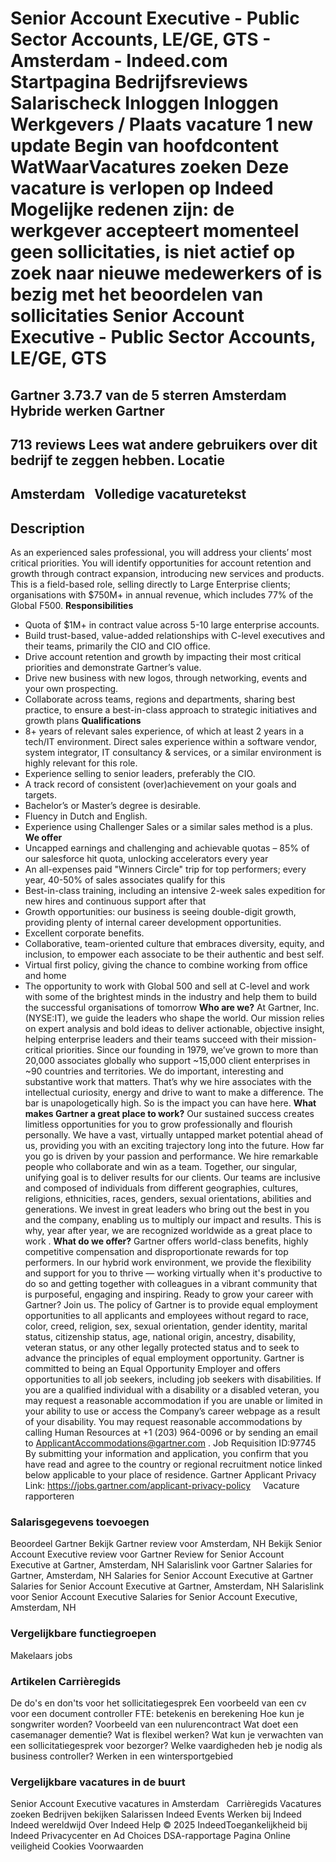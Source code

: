 Senior Account Executive - Public Sector Accounts, LE/GE, GTS - Amsterdam - Indeed.com
Startpagina
Bedrijfsreviews
Salarischeck
Inloggen
Inloggen
Werkgevers / Plaats vacature
1 new update
Begin van hoofdcontent
WatWaarVacatures zoeken
Deze vacature is verlopen op Indeed
Mogelijke redenen zijn: de werkgever accepteert momenteel geen sollicitaties, is niet actief op zoek naar nieuwe medewerkers of is bezig met het beoordelen van sollicitaties
Senior Account Executive - Public Sector Accounts, LE/GE, GTS
=============================================================
Gartner
3.73.7 van de 5 sterren
Amsterdam
Hybride werken
Gartner
-------
713 reviews
Lees wat andere gebruikers over dit bedrijf te zeggen hebben.
Locatie
-------
Amsterdam
&nbsp;
Volledige vacaturetekst
-----------------------
**Description**
---------------
As an experienced sales professional, you will address your clients’ most critical priorities. You will identify opportunities for account retention and growth through contract expansion, introducing new services and products. This is a field-based role, selling directly to Large Enterprise clients; organisations with $750M+ in annual revenue, which includes 77% of the Global F500.
**Responsibilities**
* Quota of $1M+ in contract value across 5-10 large enterprise accounts.
* Build trust-based, value-added relationships with C-level executives and their teams, primarily the CIO and CIO office.
* Drive account retention and growth by impacting their most critical priorities and demonstrate Gartner’s value.
* Drive new business with new logos, through networking, events and your own prospecting.
* Collaborate across teams, regions and departments, sharing best practice, to ensure a best-in-class approach to strategic initiatives and growth plans
**Qualifications**
* 8+ years of relevant sales experience, of which at least 2 years in a tech/IT environment. Direct sales experience within a software vendor, system integrator, IT consultancy & services, or a similar environment is highly relevant for this role.
* Experience selling to senior leaders, preferably the CIO.
* A track record of consistent (over)achievement on your goals and targets.
* Bachelor’s or Master’s degree is desirable.
* Fluency in Dutch and English.
* Experience using Challenger Sales or a similar sales method is a plus.
**We offer**
* Uncapped earnings and challenging and achievable quotas – 85% of our salesforce hit quota, unlocking accelerators every year
* An all-expenses paid "Winners Circle" trip for top performers; every year, 40-50% of sales associates qualify for this
* Best-in-class training, including an intensive 2-week sales expedition for new hires and continuous support after that
* Growth opportunities: our business is seeing double-digit growth, providing plenty of internal career development opportunities.
* Excellent corporate benefits.
* Collaborative, team-oriented culture that embraces diversity, equity, and inclusion, to empower each associate to be their authentic and best self.
* Virtual first policy, giving the chance to combine working from office and home
* The opportunity to work with Global 500 and sell at C-level and work with some of the brightest minds in the industry and help them to build the successful organisations of tomorrow
**Who are we?**
At Gartner, Inc. (NYSE:IT), we guide the leaders who shape the world.
Our mission relies on expert analysis and bold ideas to deliver actionable, objective insight, helping enterprise leaders and their teams succeed with their mission-critical priorities.
Since our founding in 1979, we’ve grown to more than 20,000 associates globally who support ~15,000 client enterprises in ~90 countries and territories. We do important, interesting and substantive work that matters. That’s why we hire associates with the intellectual curiosity, energy and drive to want to make a difference. The bar is unapologetically high. So is the impact you can have here.
**What makes Gartner a great place to work?**
Our sustained success creates limitless opportunities for you to grow professionally and flourish personally. We have a vast, virtually untapped market potential ahead of us, providing you with an exciting trajectory long into the future. How far you go is driven by your passion and performance.
We hire remarkable people who collaborate and win as a team. Together, our singular, unifying goal is to deliver results for our clients.
Our teams are inclusive and composed of individuals from different geographies, cultures, religions, ethnicities, races, genders, sexual orientations, abilities and generations.
We invest in great leaders who bring out the best in you and the company, enabling us to multiply our impact and results. This is why, year after year, we are recognized worldwide as a great place to work .
**What do we offer?**
Gartner offers world-class benefits, highly competitive compensation and disproportionate rewards for top performers.
In our hybrid work environment, we provide the flexibility and support for you to thrive — working virtually when it's productive to do so and getting together with colleagues in a vibrant community that is purposeful, engaging and inspiring.
Ready to grow your career with Gartner? Join us.
The policy of Gartner is to provide equal employment opportunities to all applicants and employees without regard to race, color, creed, religion, sex, sexual orientation, gender identity, marital status, citizenship status, age, national origin, ancestry, disability, veteran status, or any other legally protected status and to seek to advance the principles of equal employment opportunity.
Gartner is committed to being an Equal Opportunity Employer and offers opportunities to all job seekers, including job seekers with disabilities. If you are a qualified individual with a disability or a disabled veteran, you may request a reasonable accommodation if you are unable or limited in your ability to use or access the Company’s career webpage as a result of your disability. You may request reasonable accommodations by calling Human Resources at +1 (203) 964-0096 or by sending an email to ApplicantAccommodations@gartner.com .
Job Requisition ID:97745
By submitting your information and application, you confirm that you have read and agree to the country or regional recruitment notice linked below applicable to your place of residence.
Gartner Applicant Privacy Link: https://jobs.gartner.com/applicant-privacy-policy
&nbsp;
&nbsp;
Vacature rapporteren
### Salarisgegevens toevoegen
Beoordeel Gartner
Bekijk Gartner review voor Amsterdam, NH
Bekijk Senior Account Executive review voor Gartner
Review for Senior Account Executive at Gartner, Amsterdam, NH
Salarislink voor Gartner
Salaries for Gartner, Amsterdam, NH
Salaries for Senior Account Executive at Gartner
Salaries for Senior Account Executive at Gartner, Amsterdam, NH
Salarislink voor Senior Account Executive
Salaries for Senior Account Executive, Amsterdam, NH
&nbsp;
### Vergelijkbare functiegroepen
Makelaars jobs
&nbsp;
### Artikelen Carrièregids
De do's en don'ts voor het sollicitatiegesprek
Een voorbeeld van een cv voor een document controller
FTE: betekenis en berekening
Hoe kun je songwriter worden?
Voorbeeld van een nulurencontract
Wat doet een casemanager dementie?
Wat is flexibel werken?
Wat kun je verwachten van een sollicitatiegesprek voor bezorger?
Welke vaardigheden heb je nodig als business controller?
Werken in een wintersportgebied
&nbsp;
### Vergelijkbare vacatures in de buurt
Senior Account Executive vacatures in Amsterdam
&nbsp;
Carrièregids Vacatures zoeken Bedrijven bekijken Salarissen Indeed Events Werken bij Indeed Indeed wereldwijd Over Indeed Help
© 2025 IndeedToegankelijkheid bij Indeed Privacycenter en Ad Choices DSA-rapportage Pagina Online veiligheid Cookies Voorwaarden